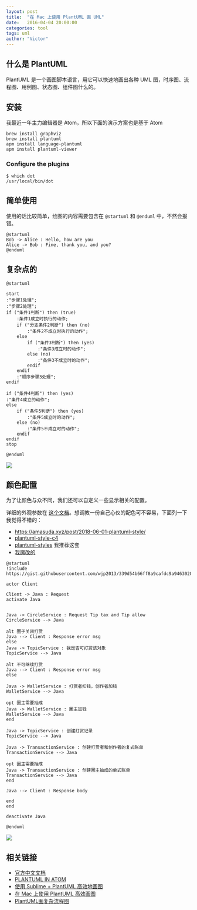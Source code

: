 ```yaml
---
layout: post
title:  "在 Mac 上使用 PlantUML 画 UML"
date:   2016-04-04 20:00:00
categories: tool
tags: uml
author: "Victor"
---
```


## 什么是 PlantUML

PlantUML 是一个画图脚本语言，用它可以快速地画出各种 UML 图，时序图、流程图、用例图、状态图、组件图什么的。

## 安装

我最近一年主力编辑器是 Atom，所以下面的演示方案也是基于 Atom

```
brew install graphviz
brew install plantuml
apm install language-plantuml
apm install plantuml-viewer
```

### Configure the plugins

```
$ which dot
/usr/local/bin/dot
```

## 简单使用
使用的话比较简单，绘图的内容需要包含在 `@startuml` 和 `@enduml` 中，不然会报错。

```
@startuml
Bob -> Alice : Hello, how are you
Alice -> Bob : Fine, thank you, and you?
@enduml
```

## 复杂点的

```
@startuml

start
:"步骤1处理";
:"步骤2处理";
if ("条件1判断") then (true)
    :条件1成立时执行的动作;
    if ("分支条件2判断") then (no)
        :"条件2不成立时执行的动作";
    else
        if ("条件3判断") then (yes)
            :"条件3成立时的动作";
        else (no)
            :"条件3不成立时的动作";
        endif
    endif
    :"顺序步骤3处理";
endif

if ("条件4判断") then (yes)
:"条件4成立的动作";
else
    if ("条件5判断") then (yes)
        :"条件5成立时的动作";
    else (no)
        :"条件5不成立时的动作";
    endif
endif
stop

@enduml
```

![](http://blog.yourtion.com/images/2015/12/palntuml-demo1.png)

## 颜色配置

为了让颜色与众不同，我们还可以自定义一些显示相关的配置。

详细的外观参数在 [这个文档](http://plantuml.com/zh/skinparam)。想调教一份自己心仪的配色可不容易，下面列一下我觉得不错的：

* https://amasuda.xyz/post/2018-06-01-plantuml-style/
* [plantuml-style-c4](https://github.com/xuanye/plantuml-style-c4)
* [plantuml-styles](https://github.com/inthepocket/plantuml-styles) 我推荐这套
* [我魔改的](https://gist.github.com/wjp2013/339d54b66ff8a9cafdc9a9463028179b)

```
@startuml
!include https://gist.githubusercontent.com/wjp2013/339d54b66ff8a9cafdc9a9463028179b/raw/9feb53e77b64bfb339eb23b72ec8bce84bcb87fd/style.plantuml

actor Client

Client -> Java : Request
activate Java


Java -> CircleService : Request Tip tax and Tip allow
CircleService --> Java

alt 圈子关闭打赏
Java --> Client : Response error msg
else
Java -> TopicService : 我是否可打赏该对象
TopicService --> Java

alt 不可继续打赏
Java --> Client : Response error msg
else

Java -> WalletService : 打赏者扣钱，创作者加钱
WalletService --> Java

opt 圈主需要抽成
Java -> WalletService : 圈主加钱
WalletService --> Java
end

Java -> TopicService : 创建打赏记录
TopicService --> Java

Java -> TransactionService : 创建打赏者和创作者的复式账单
TransactionService --> Java

opt 圈主需要抽成
Java -> TransactionService : 创建圈主抽成的单式账单
TransactionService --> Java
end

Java --> Client : Response body

end
end

deactivate Java

@enduml
```

![](https://raw.githubusercontent.com/wjp2013/wjp2013.github.io/master/assets/images/pictures/2016-04-05-plantuml-on-mac/01.png)

## 相关链接

* [官方中文文档](http://translate.plantuml.com/zh)
* [PLANTUML IN ATOM](http://trevershick.github.io/atom/2015/12/04/plantuml-snippets.html)
* [使用 Sublime + PlantUML 高效地画图](http://www.jianshu.com/p/e92a52770832)
* [在 Mac 上使用 PlantUML 高效画图](http://blog.yourtion.com/use-plantuml-on-mac.html)
* [PlantUML画复杂流程图](https://blog.csdn.net/zhangjikuan/article/details/53484558)

